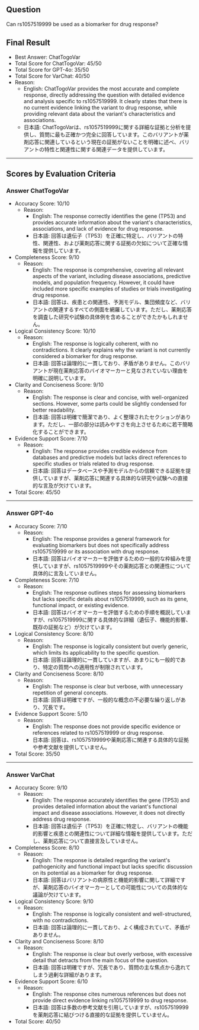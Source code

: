 ## Question

Can rs1057519999 be used as a biomarker for drug response?

## Final Result

- Best Answer: ChatTogoVar
- Total Score for ChatTogoVar: 45/50
- Total Score for GPT-4o: 35/50
- Total Score for VarChat: 40/50
- Reason:
  - English: ChatTogoVar provides the most accurate and complete response, directly addressing the question with detailed evidence and analysis specific to rs1057519999. It clearly states that there is no current evidence linking the variant to drug response, while providing relevant data about the variant's characteristics and associations.
  - 日本語: ChatTogoVarは、rs1057519999に関する詳細な証拠と分析を提供し、質問に最も正確かつ完全に回答しています。このバリアントが薬剤応答に関連しているという現在の証拠がないことを明確に述べ、バリアントの特性と関連性に関する関連データを提供しています。

---

## Scores by Evaluation Criteria

### Answer ChatTogoVar
- Accuracy Score: 10/10
  - Reason: 
    - English: The response correctly identifies the gene (TP53) and provides accurate information about the variant's characteristics, associations, and lack of evidence for drug response.
    - 日本語: 回答は遺伝子（TP53）を正確に特定し、バリアントの特性、関連性、および薬剤応答に関する証拠の欠如について正確な情報を提供しています。
- Completeness Score: 9/10
  - Reason: 
    - English: The response is comprehensive, covering all relevant aspects of the variant, including disease associations, predictive models, and population frequency. However, it could have included more specific examples of studies or trials investigating drug response.
    - 日本語: 回答は、疾患との関連性、予測モデル、集団頻度など、バリアントの関連するすべての側面を網羅しています。ただし、薬剤応答を調査した研究や試験の具体例を含めることができたかもしれません。
- Logical Consistency Score: 10/10
  - Reason: 
    - English: The response is logically coherent, with no contradictions. It clearly explains why the variant is not currently considered a biomarker for drug response.
    - 日本語: 回答は論理的に一貫しており、矛盾がありません。このバリアントが現在薬剤応答のバイオマーカーと見なされていない理由を明確に説明しています。
- Clarity and Conciseness Score: 9/10
  - Reason: 
    - English: The response is clear and concise, with well-organized sections. However, some parts could be slightly condensed for better readability.
    - 日本語: 回答は明確で簡潔であり、よく整理されたセクションがあります。ただし、一部の部分は読みやすさを向上させるために若干簡略化することができます。
- Evidence Support Score: 7/10
  - Reason: 
    - English: The response provides credible evidence from databases and predictive models but lacks direct references to specific studies or trials related to drug response.
    - 日本語: 回答はデータベースや予測モデルからの信頼できる証拠を提供していますが、薬剤応答に関連する具体的な研究や試験への直接的な言及が欠けています。
- Total Score: 45/50

---

### Answer GPT-4o
- Accuracy Score: 7/10
  - Reason: 
    - English: The response provides a general framework for evaluating biomarkers but does not specifically address rs1057519999 or its association with drug response.
    - 日本語: 回答はバイオマーカーを評価するための一般的な枠組みを提供していますが、rs1057519999やその薬剤応答との関連性について具体的に言及していません。
- Completeness Score: 7/10
  - Reason: 
    - English: The response outlines steps for assessing biomarkers but lacks specific details about rs1057519999, such as its gene, functional impact, or existing evidence.
    - 日本語: 回答はバイオマーカーを評価するための手順を概説していますが、rs1057519999に関する具体的な詳細（遺伝子、機能的影響、既存の証拠など）が欠けています。
- Logical Consistency Score: 8/10
  - Reason: 
    - English: The response is logically consistent but overly generic, which limits its applicability to the specific question.
    - 日本語: 回答は論理的に一貫していますが、あまりにも一般的であり、特定の質問への適用性が制限されています。
- Clarity and Conciseness Score: 8/10
  - Reason: 
    - English: The response is clear but verbose, with unnecessary repetition of general concepts.
    - 日本語: 回答は明確ですが、一般的な概念の不必要な繰り返しがあり、冗長です。
- Evidence Support Score: 5/10
  - Reason: 
    - English: The response does not provide specific evidence or references related to rs1057519999 or drug response.
    - 日本語: 回答は、rs1057519999や薬剤応答に関連する具体的な証拠や参考文献を提供していません。
- Total Score: 35/50

---

### Answer VarChat
- Accuracy Score: 9/10
  - Reason: 
    - English: The response accurately identifies the gene (TP53) and provides detailed information about the variant's functional impact and disease associations. However, it does not directly address drug response.
    - 日本語: 回答は遺伝子（TP53）を正確に特定し、バリアントの機能的影響と疾患との関連性について詳細な情報を提供しています。ただし、薬剤応答について直接言及していません。
- Completeness Score: 8/10
  - Reason: 
    - English: The response is detailed regarding the variant's pathogenicity and functional impact but lacks specific discussion on its potential as a biomarker for drug response.
    - 日本語: 回答はバリアントの病原性と機能的影響に関して詳細ですが、薬剤応答のバイオマーカーとしての可能性についての具体的な議論が欠けています。
- Logical Consistency Score: 9/10
  - Reason: 
    - English: The response is logically consistent and well-structured, with no contradictions.
    - 日本語: 回答は論理的に一貫しており、よく構成されていて、矛盾がありません。
- Clarity and Conciseness Score: 8/10
  - Reason: 
    - English: The response is clear but overly verbose, with excessive detail that detracts from the main focus of the question.
    - 日本語: 回答は明確ですが、冗長であり、質問の主な焦点から逸れてしまう過剰な詳細があります。
- Evidence Support Score: 6/10
  - Reason: 
    - English: The response cites numerous references but does not provide direct evidence linking rs1057519999 to drug response.
    - 日本語: 回答は多数の参考文献を引用していますが、rs1057519999を薬剤応答に結びつける直接的な証拠を提供していません。
- Total Score: 40/50